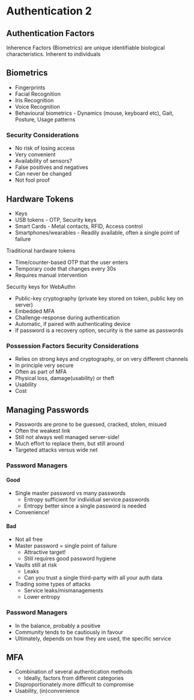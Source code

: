 # Authentication 2
## Authentication Factors
Inherence Factors (Biometrics) are unique identifiable biological characteristics. Inherent to individuals
## Biometrics
- Fingerprints
- Facial Recognition
- Iris Recognition
- Voice Recognition
- Behavioural biometrics - Dynamics (mouse, keyboard etc), Gait, Posture, Usage patterns

### Security Considerations
- No risk of losing access
- Very convenient
- Availability of sensors?
- False positives and negatives
- Can never be changed
- Not fool proof
## Hardware Tokens
- Keys
- USB tokens - OTP, Security keys
- Smart Cards - Metal contacts, RFID, Access control
- Smartphones/wearables - Readily available, often a single point of failure

Traditional hardware tokens
- Time/counter-based OTP that the user enters
- Temporary code that changes every 30s
- Requires manual intervention

Security keys for WebAuthn
- Public-key cryptography (private key stored on token, public key on server)
- Embedded MFA
- Challenge-response during authentication
- Automatic, if paired with authenticating device
- If password is a recovery option, security is the same as passwords

### Possession Factors Security Considerations
- Relies on strong keys and cryptography, or on very different channels
- In principle very secure
- Often as part of MFA
- Physical loss, damage(usability) or theft
- Usability
- Cost

## Managing Passwords
- Passwords are prone to be guessed, cracked, stolen, misued
- Often the weakest link
- Still not always well managed server-side!
- Much effort to replace them, but still around
- Targeted attacks versus wide net

### Password Managers
#### Good
- Single master password vs many passwords
	- Entropy sufficient for individual service passwords
	- Entropy better since a single password is needed
- Convenience!
#### Bad
- Not all free
- Master password = single point of failure
	- Attractive target!
	- Still requires good password hygiene
- Vaults still at risk
	- Leaks
	- Can you trust a single third-party with all your auth data
- Trading some types of attacks
	- Service leaks/mismanagements
	- Lower entropy

### Password Managers
- In the balance, probably a positive
- Community tends to be cautiously in favour
- Ultimately, depends on how they are used, the specific service
## MFA
- Combination of several authentication methods
	- Ideally, factors from different categories
- Disproportionately more difficult to compromise
- Usability, (in)convenience

